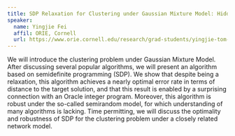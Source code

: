 ```yaml
---
title: SDP Relaxation for Clustering under Gaussian Mixture Model: Hidden Integrality, Optimality and Robustness 
speaker:
  name: Yingjie Fei
  affil: ORIE, Cornell
  url: https://www.orie.cornell.edu/research/grad-students/yingjie-tom-fei
---
```


We will introduce the clustering problem under Gaussian Mixture Model. After discussing several popular algorithms, we will present an algorithm based on semidefinite programming (SDP). We show that despite being a relaxation, this algorithm achieves a nearly optimal error rate in terms of distance to the target solution, and that this result is enabled by a surprising connection with an Oracle integer program. Moreover, this algorithm is robust under the so-called semirandom model, for which understanding of many algorithms is lacking. Time permitting, we will discuss the optimality and robustness of SDP for the clustering problem under a closely related network model.
